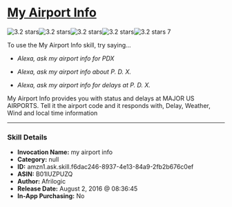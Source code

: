# [My Airport Info](http://alexa.amazon.com/#skills/amzn1.ask.skill.f6dac246-8937-4e13-84a9-2fb2b676c0ef)
![3.2 stars](../../images/ic_star_black_18dp_1x.png)![3.2 stars](../../images/ic_star_black_18dp_1x.png)![3.2 stars](../../images/ic_star_black_18dp_1x.png)![3.2 stars](../../images/ic_star_half_black_18dp_1x.png)![3.2 stars](../../images/ic_star_border_black_18dp_1x.png) 7

To use the My Airport Info skill, try saying...

* *Alexa, ask my airport info for PDX*

* *Alexa, ask my airport info about P. D. X.*

* *Alexa, ask my airport info for delays at P. D. X.*

My Airport Info provides you with status and delays at MAJOR US AIRPORTS. Tell it the airport code and it responds with, Delay, Weather, Wind and local time information

***

### Skill Details

* **Invocation Name:** my airport info
* **Category:** null
* **ID:** amzn1.ask.skill.f6dac246-8937-4e13-84a9-2fb2b676c0ef
* **ASIN:** B01IUZPUZQ
* **Author:** Afrilogic
* **Release Date:** August 2, 2016 @ 08:36:45
* **In-App Purchasing:** No
